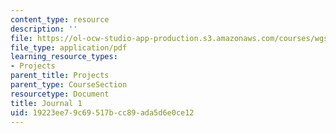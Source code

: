 ```yaml
---
content_type: resource
description: ''
file: https://ol-ocw-studio-app-production.s3.amazonaws.com/courses/wgs-s10-special-topics-in-women-gender-studies-seminar-latina-womens-voices-spring-2010/19223ee79c69517bcc89ada5d6e0ce12_MITWGS_S10S10_journal1.pdf
file_type: application/pdf
learning_resource_types:
- Projects
parent_title: Projects
parent_type: CourseSection
resourcetype: Document
title: Journal 1
uid: 19223ee7-9c69-517b-cc89-ada5d6e0ce12
---
```

